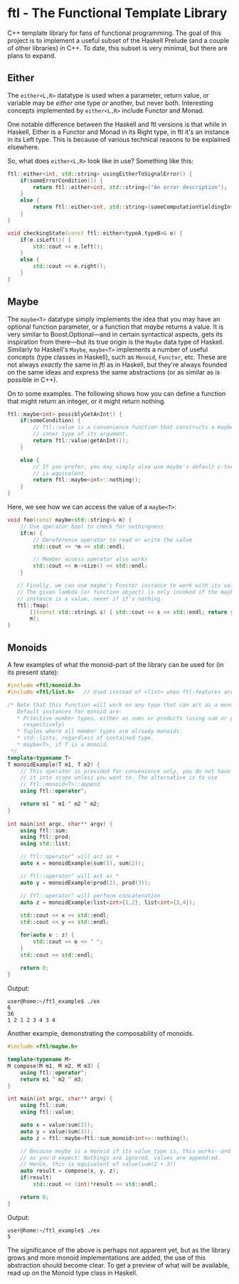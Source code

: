 ftl - The Functional Template Library
=====================================

C++ template library for fans of functional programming. The goal of this project is to implement a useful subset of the Haskell Prelude (and a couple of other libraries) in C++. To date, this subset is very minimal, but there are plans to expand.

Either
------
The `either<L,R>` datatype is used when a parameter, return value, or variable may be _either_ one type _or_ another, but never both. Interesting concepts implemented by `either<L,R>` include Functor and Monad.

One notable difference between the Haskell and ftl versions is that while in Haskell, Either is a Functor and Monad in its Right type, in ftl it's an instance in its Left type. This is because of various technical reasons to be explained elsewhere.

So, what does `either<L,R>` look like in use? Something like this:
```cpp
ftl::either<int, std::string> usingEitherToSignalError() {
    if(someErrorCondition()) {
        return ftl::either<int, std::string>("An error description");
    }
    else {
        return ftl::either<int, std::string>(someComputationYieldingInt());
    }
}

void checkingState(const ftl::either<typeA,typeB>& e) {
    if(e.isLeft()) {
        std::cout << e.left();
    }
    else {
        std::cout << e.right();
    }
}
```

Maybe
-----
The `maybe<T>` datatype simply implements the idea that you may have an optional function parameter, or a function that _maybe_ returns a value. It is very similar to Boost.Optional&mdash;and in certain syntactical aspects, gets its inspiration from there&mdash;but its true origin is the `Maybe` data type of Haskell. Similarly to Haskell's `Maybe`, `maybe<T>` implements a number of useful concepts (type classes in Haskell), such as `Monoid`, `Functor`, etc. These are not always _exactly_ the same in _ftl_ as in Haskell, but they're always founded on the same ideas and express the same abstractions (or as similar as is possible in C++).

On to some examples. The following shows how you can define a function that might return an integer, or it might return nothing.
```cpp
ftl::maybe<int> possiblyGetAnInt() {
    if(someCondition) {
        // ftl::value is a convenience function that constructs a maybe with the
        // inner type of its argument.
        return ftl::value(getAnInt());
    }

    else {
        // If you prefer, you may simply also use maybe's default c-tor, which
        // is equivalent.
        return ftl::maybe<int>::nothing();
    }
}
```
Here, we see how we can access the value of a `maybe<T>`:
```cpp
void foo(const maybe<std::string>& m) {
    // Use operator bool to check for nothingness
    if(m) {
        // Dereference operator to read or write the value
        std::cout << *m << std::endl;

        // Member access operator also works
        std::cout << m->size() << std::endl;
    }

   // Finally, we can use maybe's Functor instance to work with its value
   // The given lambda (or function object) is only invoked if the maybe
   // instance is a value, never if it's nothing.
   ftl::fmap(
       [](const std::string& s) { std::cout << s << std::endl; return s},
       m);
}
```

Monoids
-------
A few examples of what the monoid-part of the library can be used for (in its present state):
```cpp
#include <ftl/monoid.h>
#include <ftl/list.h>	// Used instead of <list> when ftl-features are desired

/* Note that this function will work on any type that can act as a monoid.
   Default instances for monoid are:
   * Primitive number types, either as sums or products (using sum or prod,
     respectively)
   * Tuples where all member types are already monoids.
   * std::lists, regardless of contained type.
   * maybe<T>, if T is a monoid.
 */
template<typename T>
T monoidExample(T m1, T m2) {
    // This operator is provided for convenience only, you do not have to bring
    // it into scope unless you want to. The alternative is to use
    // ftl::monoid<T>::append
    using ftl::operator^;

    return m1 ^ m1 ^ m2 ^ m2;
}
    
int main(int argc, char** argv) {
    using ftl::sum;
    using ftl::prod;
    using std::list;

    // ftl::operator^ will act as +
    auto x = monoidExample(sum(1), sum(2));

    // ftl::operator^ will act as *
    auto y = monoidExample(prod(2), prod(3));

    // ftl::operator^ will perform concatenation
    auto z = monoidExample(list<int>{1,2}, list<int>{3,4});
   
    std::cout << x << std::endl;
    std::cout << y << std::endl;

    for(auto e : z) {
        std::cout << e << " ";
    }
    std::cout << std::endl;
        
    return 0;
}
```
Output:
```
user@home:~/ftl_example$ ./ex
6
36
1 2 1 2 3 4 3 4
```
Another example, demonstrating the composability of monoids.
```cpp
#include <ftl/maybe.h>

template<typename M>
M compose(M m1, M m2, M m3) {
    using ftl::operator^;
    return m1 ^ m2 ^ m3;
}

int main(int argc, char** argv) {
    using ftl::sum;
    using ftl::value;

    auto x = value(sum(2));
    auto y = value(sum(3));
    auto z = ftl::maybe<ftl::sum_monoid<int>>::nothing();

    // Because maybe is a monoid if its value_type is, this works--and exactly
    // as you'd expect: Nothings are ignored, values are append:ed.
    // Hence, this is equivalent of value(sum(2 + 3))
    auto result = compose(x, y, z);
    if(result)
        std::cout << (int)*result << std::endl;

    return 0;
}
```
Output:
```
user@home:~/ftl_example$ ./ex
5
```

The significance of the above is perhaps not apparent yet, but as the library grows and more monoid implementations are added, the use of this abstraction should become clear. To get a preview of what will be available, read up on the Monoid type class in Haskell.

